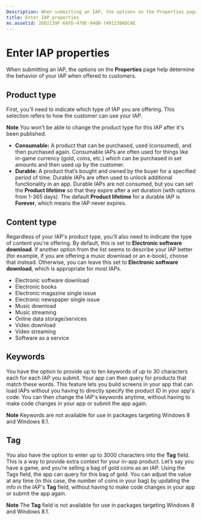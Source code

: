 ```yaml
---
Description: When submitting an IAP, the options on the Properties page help determine the behavior of your IAP when offered to customers.
title: Enter IAP properties
ms.assetid: 26D2139F-66FD-479E-940B-7491238ADCAE
---
```


# Enter IAP properties


When submitting an IAP, the options on the **Properties** page help determine the behavior of your IAP when offered to customers.

## Product type


First, you'll need to indicate which type of IAP you are offering. This selection refers to how the customer can use your IAP.

**Note**  You won't be able to change the product type for this IAP after it's been published.

 

-   **Consumable:** A product that can be purchased, used (consumed), and then purchased again. Consumable IAPs are often used for things like in-game currency (gold, coins, etc.) which can be purchased in set amounts and then used up by the customer.
-   **Durable:** A product that’s bought and owned by the buyer for a specified period of time. Durable IAPs are often used to unlock additional functionality in an app. Durable IAPs are not consumed, but you can set the **Product lifetime** so that they expire after a set duration (with options from 1-365 days). The default **Product lifetime** for a durable IAP is **Forever**, which means the IAP never expires.

## Content type


Regardless of your IAP's product type, you'll also need to indicate the type of content you're offering. By default, this is set to **Electronic software download**. If another option from the list seems to describe your IAP better (for example, if you are offering a music download or an e-book), choose that instead. Otherwise, you can leave this set to **Electronic software download**, which is appropriate for most IAPs.

-   Electronic software download
-   Electronic books
-   Electronic magazine single issue
-   Electronic newspaper single issue
-   Music download
-   Music streaming
-   Online data storage/services
-   Video download
-   Video streaming
-   Software as a service

## Keywords


You have the option to provide up to ten keywords of up to 30 characters each for each IAP you submit. Your app can then query for products that match these words. This feature lets you build screens in your app that can load IAPs without you having to directly specify the product ID in your app's code. You can then change the IAP's keywords anytime, without having to make code changes in your app or submit the app again.

**Note**  Keywords are not available for use in packages targeting Windows 8 and Windows 8.1.

 

## Tag


You also have the option to enter up to 3000 characters into the **Tag** field. This is a way to provide extra context for your in-app product. Let’s say you have a game, and you’re selling a bag of gold coins as an IAP. Using the Tags field, the app can query for this bag of gold. You can adjust the value at any time (in this case, the number of coins in your bag) by updating the info in the IAP's **Tag** field, without having to make code changes in your app or submit the app again.

**Note**  The **Tag** field is not available for use in packages targeting Windows 8 and Windows 8.1.

 

 

 






<!--HONumber=Jun16_HO1-->



